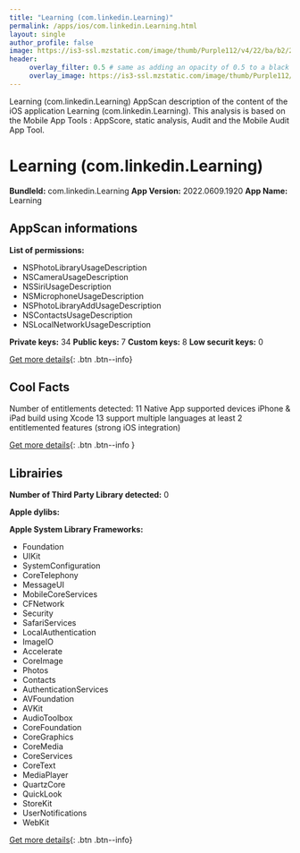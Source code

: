 ```yaml
---
title: "Learning (com.linkedin.Learning)"
permalink: /apps/ios/com.linkedin.Learning.html
layout: single
author_profile: false
image: https://is3-ssl.mzstatic.com/image/thumb/Purple112/v4/22/ba/b2/22bab21d-af0e-4d8f-df8f-717661a43b70/AppIcon-1x_U007emarketing-0-6-0-85-220.png/512x512bb.jpg
header: 
     overlay_filter: 0.5 # same as adding an opacity of 0.5 to a black background
     overlay_image: https://is3-ssl.mzstatic.com/image/thumb/Purple112/v4/22/ba/b2/22bab21d-af0e-4d8f-df8f-717661a43b70/AppIcon-1x_U007emarketing-0-6-0-85-220.png/512x512bb.jpg
---
```

Learning (com.linkedin.Learning) AppScan description of the content of the iOS application Learning (com.linkedin.Learning). This analysis is based on the Mobile App Tools : AppScore, static analysis, Audit and the Mobile Audit App Tool.

# Learning (com.linkedin.Learning)

**BundleId:** com.linkedin.Learning
**App Version:** 2022.0609.1920
**App Name:** Learning


## AppScan informations 

**List of permissions:** 
- NSPhotoLibraryUsageDescription
- NSCameraUsageDescription
- NSSiriUsageDescription
- NSMicrophoneUsageDescription
- NSPhotoLibraryAddUsageDescription
- NSContactsUsageDescription
- NSLocalNetworkUsageDescription
  
  
**Private keys:** 34
**Public keys:** 7
**Custom keys:** 8
**Low securit keys:** 0
  
[Get more details](/pricing.html){: .btn .btn--info}

## Cool Facts

Number of entitlements detected: 11
Native App
supported devices iPhone & iPad
build using Xcode 13
support multiple languages
at least 2 entitlemented features (strong iOS integration)
  
[Get more details](/pricing.html){: .btn .btn--info }

## Librairies 
**Number of Third Party Library detected:** 0


**Apple dylibs:**


**Apple System Library Frameworks:**
- Foundation
- UIKit
- SystemConfiguration
- CoreTelephony
- MessageUI
- MobileCoreServices
- CFNetwork
- Security
- SafariServices
- LocalAuthentication
- ImageIO
- Accelerate
- CoreImage
- Photos
- Contacts
- AuthenticationServices
- AVFoundation
- AVKit
- AudioToolbox
- CoreFoundation
- CoreGraphics
- CoreMedia
- CoreServices
- CoreText
- MediaPlayer
- QuartzCore
- QuickLook
- StoreKit
- UserNotifications
- WebKit


  
[Get more details](/pricing.html){: .btn .btn--info}

